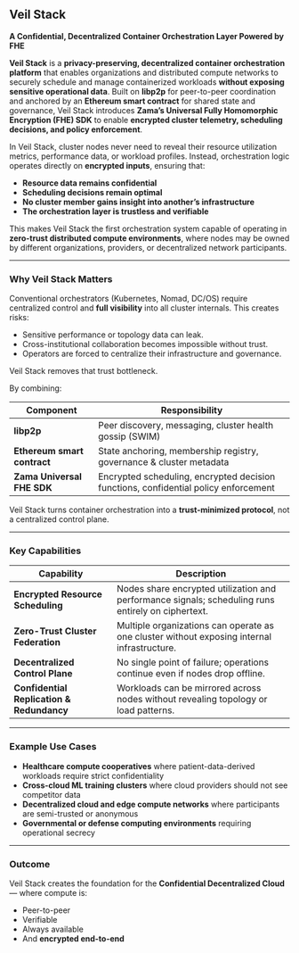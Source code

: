 ## **Veil Stack**

**A Confidential, Decentralized Container Orchestration Layer Powered by FHE**

**Veil Stack** is a **privacy-preserving, decentralized container orchestration platform** that enables organizations and distributed compute networks to securely schedule and manage containerized workloads **without exposing sensitive operational data**. Built on **libp2p** for peer-to-peer coordination and anchored by an **Ethereum smart contract** for shared state and governance, Veil Stack introduces **Zama’s Universal Fully Homomorphic Encryption (FHE) SDK** to enable **encrypted cluster telemetry, scheduling decisions, and policy enforcement**.

In Veil Stack, cluster nodes never need to reveal their resource utilization metrics, performance data, or workload profiles. Instead, orchestration logic operates directly on **encrypted inputs**, ensuring that:

* **Resource data remains confidential**
* **Scheduling decisions remain optimal**
* **No cluster member gains insight into another’s infrastructure**
* **The orchestration layer is trustless and verifiable**

This makes Veil Stack the first orchestration system capable of operating in **zero-trust distributed compute environments**, where nodes may be owned by different organizations, providers, or decentralized network participants.

---

### **Why Veil Stack Matters**

Conventional orchestrators (Kubernetes, Nomad, DC/OS) require centralized control and **full visibility** into all cluster internals. This creates risks:

* Sensitive performance or topology data can leak.
* Cross-institutional collaboration becomes impossible without trust.
* Operators are forced to centralize their infrastructure and governance.

Veil Stack removes that trust bottleneck.

By combining:

| Component                   | Responsibility                                                                      |
| --------------------------- | ----------------------------------------------------------------------------------- |
| **libp2p**                  | Peer discovery, messaging, cluster health gossip (SWIM)                             |
| **Ethereum smart contract** | State anchoring, membership registry, governance & cluster metadata                 |
| **Zama Universal FHE SDK**  | Encrypted scheduling, encrypted decision functions, confidential policy enforcement |

Veil Stack turns container orchestration into a **trust-minimized protocol**, not a centralized control plane.

---

### **Key Capabilities**

| Capability                                | Description                                                                                        |
| ----------------------------------------- | -------------------------------------------------------------------------------------------------- |
| **Encrypted Resource Scheduling**         | Nodes share encrypted utilization and performance signals; scheduling runs entirely on ciphertext. |
| **Zero-Trust Cluster Federation**         | Multiple organizations can operate as one cluster without exposing internal infrastructure.        |
| **Decentralized Control Plane**           | No single point of failure; operations continue even if nodes drop offline.                        |
| **Confidential Replication & Redundancy** | Workloads can be mirrored across nodes without revealing topology or load patterns.                |

---

### **Example Use Cases**

* **Healthcare compute cooperatives** where patient-data-derived workloads require strict confidentiality
* **Cross-cloud ML training clusters** where cloud providers should not see competitor data
* **Decentralized cloud and edge compute networks** where participants are semi-trusted or anonymous
* **Governmental or defense computing environments** requiring operational secrecy

---

### **Outcome**

Veil Stack creates the foundation for the **Confidential Decentralized Cloud** — where compute is:

* Peer-to-peer
* Verifiable
* Always available
* And **encrypted end-to-end**


